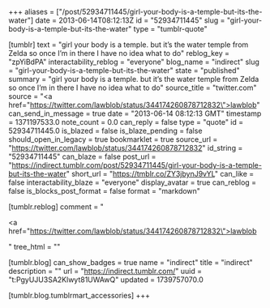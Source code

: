 +++
aliases = ["/post/52934711445/girl-your-body-is-a-temple-but-its-the-water"]
date = 2013-06-14T08:12:13Z
id = "52934711445"
slug = "girl-your-body-is-a-temple-but-its-the-water"
type = "tumblr-quote"

[tumblr]
text = "girl your body is a temple. but it’s the water temple from Zelda so once I’m in there I have no idea what to do"
reblog_key = "zpYiBdPA"
interactability_reblog = "everyone"
blog_name = "indirect"
slug = "girl-your-body-is-a-temple-but-its-the-water"
state = "published"
summary = "girl your body is a temple. but it’s the water temple from Zelda so once I’m in there I have no idea what to do"
source_title = "twitter.com"
source = "<a href=\"https://twitter.com/lawblob/status/344174260878712832\">lawblob</a>"
can_send_in_message = true
date = "2013-06-14 08:12:13 GMT"
timestamp = 1371197533.0
note_count = 0.0
can_reply = false
type = "quote"
id = 52934711445.0
is_blazed = false
is_blaze_pending = false
should_open_in_legacy = true
bookmarklet = true
source_url = "https://twitter.com/lawblob/status/344174260878712832"
id_string = "52934711445"
can_blaze = false
post_url = "https://indirect.tumblr.com/post/52934711445/girl-your-body-is-a-temple-but-its-the-water"
short_url = "https://tmblr.co/ZY3jbynJ9vYL"
can_like = false
interactability_blaze = "everyone"
display_avatar = true
can_reblog = false
is_blocks_post_format = false
format = "markdown"

[tumblr.reblog]
comment = "<p><a href=\"https://twitter.com/lawblob/status/344174260878712832\">lawblob</a></p>"
tree_html = ""

[tumblr.blog]
can_show_badges = true
name = "indirect"
title = "indirect"
description = ""
url = "https://indirect.tumblr.com/"
uuid = "t:PgyUJU3SA2Klwyt81UWAwQ"
updated = 1739757070.0

[tumblr.blog.tumblrmart_accessories]
+++
